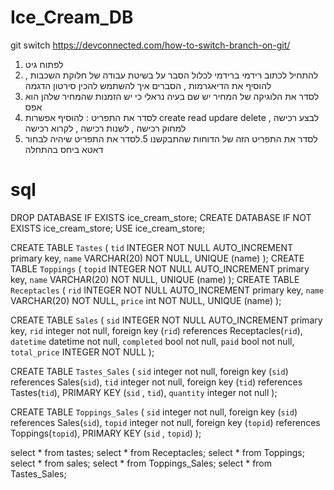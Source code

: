 # Ice_Cream_DB
git switch
https://devconnected.com/how-to-switch-branch-on-git/

1. לפתוח גיט
1. להתחיל לכתוב רידמי
ברידמי לכלול הסבר על בשיטת עבודה של חלוקת השכבות ,
להוסיף את הדיאגרמות , הסברים איך להשתמש להכין סירטון הדגמה
2. לסדר את הלוגיקה של המחיר יש שם בעיה נראלי כי יש הזמנות שהמחיר שלהן הוא אפס
3. לסדר את התפריט : להוסיף אפשרות create read updare delete
לבצע רכישה , למחוק רכישה , לשנות רכישה , לקרוא רכישה
4. לסדר את התפריט הזה של הדוחות שהתבקשנו
5.לסדר את התפריט שיהיה לבחור דאטא ביחס בהתחלה


# sql

DROP DATABASE IF EXISTS ice_cream_store;
CREATE DATABASE IF NOT EXISTS ice_cream_store;
USE ice_cream_store; 

CREATE TABLE `Tastes` (
    `tid` INTEGER NOT NULL AUTO_INCREMENT primary key,
    `name`  VARCHAR(20) NOT NULL,
	UNIQUE (name)
);
CREATE TABLE `Toppings` ( 
	`topid` INTEGER NOT NULL AUTO_INCREMENT primary key,
	`name`  VARCHAR(20) NOT NULL,
    UNIQUE (name)
);
CREATE TABLE `Receptacles` ( 
	`rid` INTEGER NOT NULL AUTO_INCREMENT primary key,
	`name`  VARCHAR(20) NOT NULL,
	`price` int NOT NULL,
    UNIQUE (name)
);

CREATE TABLE `Sales` ( 
	`sid` INTEGER NOT NULL AUTO_INCREMENT primary key,
    `rid` integer not null,
    foreign key (`rid`) references Receptacles(`rid`),
	`datetime` datetime not null, 
    `completed` bool not null,
    `paid` bool not null,
`total_price` INTEGER NOT NULL
);

CREATE TABLE `Tastes_Sales` ( 
	`sid` integer not null,
	foreign key (`sid`) references Sales(`sid`),
	`tid` integer not null,
	foreign key (`tid`) references Tastes(`tid`),
    PRIMARY KEY (`sid` , `tid`),
    `quantity` integer not null
);

CREATE TABLE `Toppings_Sales` ( 
	`sid` integer not null,
	foreign key (`sid`) references Sales(`sid`),
	`topid` integer not null,
	foreign key (`topid`) references Toppings(`topid`),
    PRIMARY KEY (`sid` , `topid`)
);




select * from tastes;
select * from Receptacles;
select * from Toppings;
select * from sales;
select * from Toppings_Sales;
select * from Tastes_Sales;


